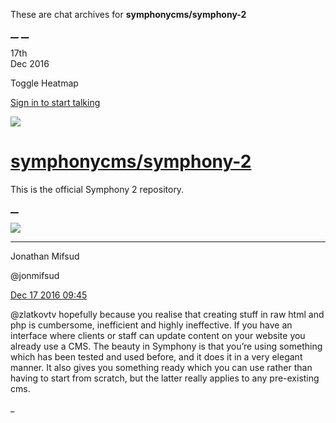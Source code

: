 These are chat archives for **symphonycms/symphony-2**

[__](/symphonycms/symphony-2/archives/2016/12/18)
[__](/symphonycms/symphony-2/archives/2016/12/16)

17th  
Dec 2016

Toggle Heatmap

[Sign in to start talking](/login?action=login&button=archive-login)

![](https://avatars-02.gitter.im/group/iv/3/57542c45c43b8c601977197e?s=48)

#  [symphonycms/symphony-2](/symphonycms/symphony-2)

This is the official Symphony 2 repository.

[ __ ](/orgs/symphonycms/rooms "More symphonycms rooms" )

![](https://avatars1.githubusercontent.com/u/859775?v=3&s=30)

__ __

Jonathan Mifsud

@jonmifsud

[Dec 17 2016
09:45](https://gitter.im/symphonycms/symphony-2?at=58550934058ca9673759fe75 ""
)

@zlatkovtv hopefully because you realise that creating stuff in raw html and
php is cumbersome, inefficient and highly ineffective. If you have an
interface where clients or staff can update content on your website you
already use a CMS. The beauty in Symphony is that you’re using something which
has been tested and used before, and it does it in a very elegant manner. It
also gives you something ready which you can use rather than having to start
from scratch, but the latter really applies to any pre-existing cms.

_

